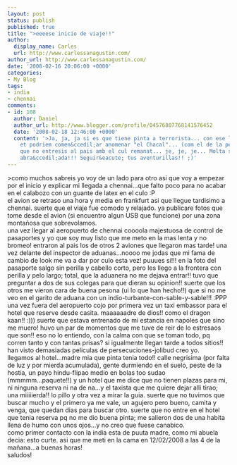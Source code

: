 ```yaml
---
layout: post
status: publish
published: true
title: ">eeeese inicio de viaje!!"
author:
  display_name: Carles
  url: http://www.carlessanagustin.com/
author_url: http://www.carlessanagustin.com/
date: '2008-02-16 20:06:00 +0000'
categories:
- My Blog
tags:
- india
- chennai
comments:
- id: 108
  author: Daniel
  author_url: http://www.blogger.com/profile/04576807768141576452
  date: '2008-02-18 12:46:00 +0000'
  content: '>Ja, ja, ja si es que tiene pinta a terrorista... con ese look... potser
    et podriem comen&ccedil;ar anomenar "el Chacal"... (com el de la peli). M''alegro
    que no entresis al pais amb el cul remanat... je, je, je... Molta sort!! Una forta
    abra&ccedil;ada!!! Seguir&eacute; tus aventurillas!! ;)'
---
```

<p>>como muchos sabreis yo voy de un lado para otro asi que voy a empezar por el inicio y explicar mi llegada a chennai...que falto poco para no acabar en el calabozo con un guante de latex en el culo :P<br />el avion se retraso una hora y media en frankfurt asi que llegue tardisimo a chennai. suerte que el viaje fue comodo y relajado. ya publicare fotos que tome desde el avion (si encuentro algun USB que funcione) por una zona monta&ntilde;osa que sobrevolamos.<br />una vez llegar al aeropuerto de chennai coooola majestuosa de control de pasaportes y yo que soy muy listo que me meto en la mas lenta y no bromeo! entraron al pais los de otros 2 aviones que llegaron mas tarde! una vez delante del inspector de aduanas...noooo me jodas que mi fama de cambio de look me va a dar por culo esta vez! puuues si!!! en la foto del pasaporte salgo sin perilla y cabello corto, pero les llego a la frontera con perilla y pelo largo; total, que la aduanera no me dejava entrar!! tuvo que preguntar a dos de sus colegas para que dieran su opinion!! suerte que los otros me vieron cara de buena pesona (ui lo que han hecho!!) que si no me veo en el garito de aduana con un indio-turbante-con-sable-y-sable!!! :PPP<br /><a href="http://nomadalagana.files.wordpress.com/2008/02/primeres03.jpg"><img src="http://nomadalagana.files.wordpress.com/2008/02/primeres03.jpg?w=300" alt="" border="0" /></a><br />una vez fuera del aeropuerto cojo por primera vez un taxi embassor para el hotel que reserve desde casita. maaaaaadre de dios!! como el dragon kaan!! :))) suerte que estava entrenado de mi estancia en napoles que sino me muero! huvo un par de momentos que me tuve de reir de lo estresaos que son!! eso no lo entiendo, con la calma con que se toman todo, pq corren tanto y con tantas prisas? si igualmente llegan tarde a todos sitios!! han visto demasiadas peliculas de persecuciones-jolibud creo yo.<br />llegamos al hotel...madre mia que pinta tenia todo!! calle negrisima (por falta de luz y por mierda acumulada), gente durmiendo en el suelo, peste de la hostia, un payo hindu-flipao medio en bolas too sudao (mmmmm...paquete!!) y un hotel que me dice que no tienen plazas para mi, ni ninguna reserva ni na de na...y el taxista que me quiere dejar alli tirao; una miiiiierda!! lo pillo y otra vez a mirar la guia. suerte que no tuvimos que buscar mucho y el primero ya me vale, un agujero pero bueno, camita y venga, que quedan dias para buscar otro. suerte que no entre en el hotel que tenia reserva pq no me dio buena pinta; me salieron dos de una habita llena de humo con unos ojos...y no creo que fuese canabico.<br />como primer contacto con la india esta de puuta madre, como mi abuela decia: esto curte. asi que me meti en la cama en 12/02/2008 a las 4 de la ma&ntilde;ana...a buenas horas!<br />saludos!</p>
